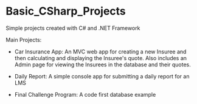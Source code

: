 # Basic_CSharp_Projects
Simple projects created with C# and .NET Framework

Main Projects:    
  - Car Insurance App:
        An MVC web app for creating a new Insuree and then calculating and displaying the Insuree's quote.
        Also includes an Admin page for viewing the Insurees in the database and their quotes.
  
  - Daily Report:
        A simple console app for submitting a daily report for an LMS
        
  - Final Challenge Program:
        A code first database example

